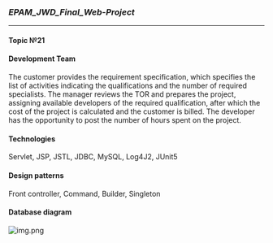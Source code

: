 ### ___EPAM_JWD_Final_Web-Project___
***
#### __Topic №21__
#### __Development Team__
The customer provides the requirement specification, 
which specifies the list of activities indicating the qualifications and the number of required specialists.
The manager reviews the TOR and prepares the project, assigning available developers
of the required qualification,
after which the cost of the project is calculated and the customer is billed.
The developer has the opportunity to post the number of hours spent on the project.

#### __Technologies__
Servlet, JSP, JSTL, JDBC, MySQL, Log4J2, JUnit5

#### __Design patterns__
Front controller, Command, Builder, Singleton

#### __Database diagram__

![img.png](img.png)
